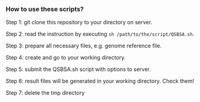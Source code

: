 ### How to use these scripts?

Step 1: git clone this repository to your directory on server. 

Step 2: read the instruction by executing ```sh /path/to/the/script/QSBSA.sh```.

Step 3: prepare all necessary files, e.g. genome reference file.

Step 4: create and go to your working directory.

Step 5: submit the QSBSA.sh script with options to server. 

Step 6: result files will be generated in your working directory. Check them!

Step 7: delete the tmp directory

